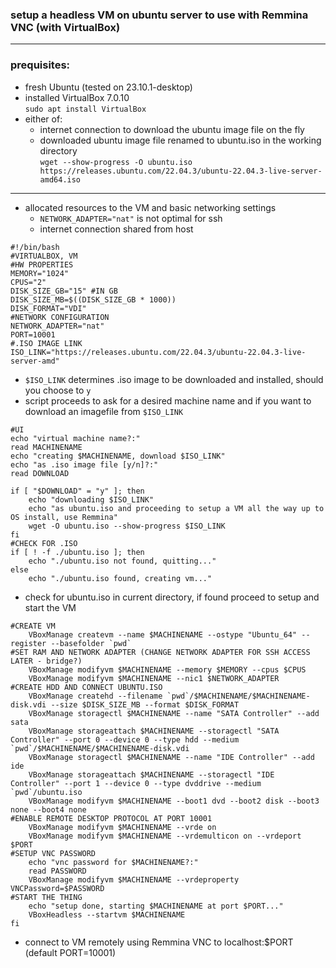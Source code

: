 
### setup a headless VM on ubuntu server to use with Remmina VNC (with VirtualBox)
___
### prequisites:
- fresh Ubuntu (tested on 23.10.1-desktop)
- installed VirtualBox 7.0.10  
	`sudo apt install VirtualBox`
- either of:
	- internet connection to download the ubuntu image file on the fly
	- downloaded ubuntu image file renamed to ubuntu.iso in the working directory  
	`wget --show-progress -O ubuntu.iso https://releases.ubuntu.com/22.04.3/ubuntu-22.04.3-live-server-amd64.iso`

___

- allocated resources to the VM and basic networking settings
	- `NETWORK_ADAPTER="nat"` is not optimal for ssh
 	- internet connection shared from host
```
#!/bin/bash
#VIRTUALBOX, VM
#HW PROPERTIES
MEMORY="1024"
CPUS="2"
DISK_SIZE_GB="15" #IN GB
DISK_SIZE_MB=$((DISK_SIZE_GB * 1000))
DISK_FORMAT="VDI"
#NETWORK CONFIGURATION
NETWORK_ADAPTER="nat"
PORT=10001
#.ISO IMAGE LINK
ISO_LINK="https://releases.ubuntu.com/22.04.3/ubuntu-22.04.3-live-server-amd"
```
- `$ISO_LINK` determines .iso image to be downloaded and installed, should you choose to `y`
- script proceeds to ask for a desired machine name and if you want to download an imagefile from `$ISO_LINK`

```
#UI
echo "virtual machine name?:"
read MACHINENAME
echo "creating $MACHINENAME, download $ISO_LINK"
echo "as .iso image file [y/n]?:"
read DOWNLOAD

if [ "$DOWNLOAD" = "y" ]; then
	echo "downloading $ISO_LINK"
	echo "as ubuntu.iso and proceeding to setup a VM all the way up to OS install, use Remmina"
	wget -O ubuntu.iso --show-progress $ISO_LINK
fi
#CHECK FOR .ISO
if [ ! -f ./ubuntu.iso ]; then
	echo "./ubuntu.iso not found, quitting..."
else
	echo "./ubuntu.iso found, creating vm..."
```

- check for ubuntu.iso in current directory, if found proceed to setup and start the VM

```
#CREATE VM
	VBoxManage createvm --name $MACHINENAME --ostype "Ubuntu_64" --register --basefolder `pwd`
#SET RAM AND NETWORK ADAPTER (CHANGE NETWORK ADAPTER FOR SSH ACCESS LATER - bridge?)
	VBoxManage modifyvm $MACHINENAME --memory $MEMORY --cpus $CPUS
	VBoxManage modifyvm $MACHINENAME --nic1 $NETWORK_ADAPTER
#CREATE HDD AND CONNECT UBUNTU.ISO
	VBoxManage createhd --filename `pwd`/$MACHINENAME/$MACHINENAME-disk.vdi --size $DISK_SIZE_MB --format $DISK_FORMAT
	VBoxManage storagectl $MACHINENAME --name "SATA Controller" --add sata
	VBoxManage storageattach $MACHINENAME --storagectl "SATA Controller" --port 0 --device 0 --type hdd --medium  `pwd`/$MACHINENAME/$MACHINENAME-disk.vdi
	VBoxManage storagectl $MACHINENAME --name "IDE Controller" --add ide
	VBoxManage storageattach $MACHINENAME --storagectl "IDE Controller" --port 1 --device 0 --type dvddrive --medium `pwd`/ubuntu.iso
	VBoxManage modifyvm $MACHINENAME --boot1 dvd --boot2 disk --boot3 none --boot4 none
#ENABLE REMOTE DESKTOP PROTOCOL AT PORT 10001
	VBoxManage modifyvm $MACHINENAME --vrde on
	VBoxManage modifyvm $MACHINENAME --vrdemulticon on --vrdeport $PORT
#SETUP VNC PASSWORD
	echo "vnc password for $MACHINENAME?:"
	read PASSWORD
	VBoxManage modifyvm $MACHINENAME --vrdeproperty VNCPassword=$PASSWORD
#START THE THING
	echo "setup done, starting $MACHINENAME at port $PORT..."
	VBoxHeadless --startvm $MACHINENAME
fi
```

- connect to VM remotely using Remmina VNC to localhost:$PORT (default PORT=10001)

